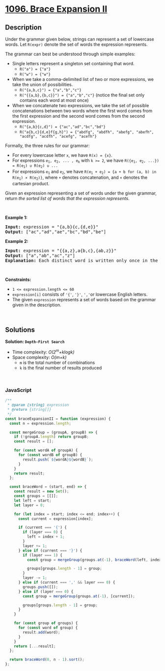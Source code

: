 # [1096. Brace Expansion II](https://leetcode.com/problems/brace-expansion-ii)

## Description

<div class="elfjS" data-track-load="description_content"><p>Under the grammar given below, strings can represent a set of lowercase words. Let&nbsp;<code>R(expr)</code>&nbsp;denote the set of words the expression represents.</p>

<p>The grammar can best be understood through simple examples:</p>

<ul>
	<li>Single letters represent a singleton set containing that word.
	<ul>
		<li><code>R("a") = {"a"}</code></li>
		<li><code>R("w") = {"w"}</code></li>
	</ul>
	</li>
	<li>When we take a comma-delimited list of two or more expressions, we take the union of possibilities.
	<ul>
		<li><code>R("{a,b,c}") = {"a","b","c"}</code></li>
		<li><code>R("&#123;&#123;a,b&#125;,&#123;b,c&#125;&#125;") = {"a","b","c"}</code> (notice the final set only contains each word at most once)</li>
	</ul>
	</li>
	<li>When we concatenate two expressions, we take the set of possible concatenations between two words where the first word comes from the first expression and the second word comes from the second expression.
	<ul>
		<li><code>R("{a,b}{c,d}") = {"ac","ad","bc","bd"}</code></li>
		<li><code>R("a{b,c}{d,e}f{g,h}") = {"abdfg", "abdfh", "abefg", "abefh", "acdfg", "acdfh", "acefg", "acefh"}</code></li>
	</ul>
	</li>
</ul>

<p>Formally, the three rules for our grammar:</p>

<ul>
	<li>For every lowercase letter <code>x</code>, we have <code>R(x) = {x}</code>.</li>
	<li>For expressions <code>e<sub>1</sub>, e<sub>2</sub>, ... , e<sub>k</sub></code> with <code>k &gt;= 2</code>, we have <code>R({e<sub>1</sub>, e<sub>2</sub>, ...}) = R(e<sub>1</sub>) ∪ R(e<sub>2</sub>) ∪ ...</code></li>
	<li>For expressions <code>e<sub>1</sub></code> and <code>e<sub>2</sub></code>, we have <code>R(e<sub>1</sub> + e<sub>2</sub>) = {a + b for (a, b) in R(e<sub>1</sub>) × R(e<sub>2</sub>)}</code>, where <code>+</code> denotes concatenation, and <code>×</code> denotes the cartesian product.</li>
</ul>

<p>Given an expression representing a set of words under the given grammar, return <em>the sorted list of words that the expression represents</em>.</p>

<p>&nbsp;</p>
<p><strong class="example">Example 1:</strong></p>

<pre><strong>Input:</strong> expression = "&#123;a,b&#125;&#123;c,&#123;d,e&#125;&#125;"
<strong>Output:</strong> ["ac","ad","ae","bc","bd","be"]
</pre>

<p><strong class="example">Example 2:</strong></p>

<pre><strong>Input:</strong> expression = "&#123;&#123;a,z&#125;,a&#123;b,c&#125;,&#123;ab,z&#125;&#125;"
<strong>Output:</strong> ["a","ab","ac","z"]
<strong>Explanation:</strong> Each distinct word is written only once in the final answer.
</pre>

<p>&nbsp;</p>
<p><strong>Constraints:</strong></p>

<ul>
	<li><code>1 &lt;= expression.length &lt;= 60</code></li>
	<li><code>expression[i]</code> consists of <code>'{'</code>, <code>'}'</code>, <code>','</code>or lowercase English letters.</li>
	<li>The given&nbsp;<code>expression</code>&nbsp;represents a set of words based on the grammar given in the description.</li>
</ul>
</div>

<p>&nbsp;</p>

## Solutions

**Solution: `Depth-First Search`**

- Time complexity: <em>O(2<sup>m</sup>+klogk)</em>
- Space complexity: <em>O(m+k)</em>
  - `m` is the total number of combinations
  - `k` is the final number of results produced

<p>&nbsp;</p>

### **JavaScript**

```js
/**
 * @param {string} expression
 * @return {string[]}
 */
const braceExpansionII = function (expression) {
  const n = expression.length;

  const mergeGroup = (groupA, groupB) => {
    if (!groupA.length) return groupB;
    const result = [];

    for (const wordA of groupA) {
      for (const wordB of groupB) {
        result.push(`${wordA}${wordB}`);
      }
    }
    return result;
  };

  const braceWord = (start, end) => {
    const result = new Set();
    const groups = [[]];
    let left = start;
    let layer = 0;

    for (let index = start; index <= end; index++) {
      const current = expression[index];

      if (current === '{') {
        if (layer === 0) {
          left = index + 1;
        }
        layer += 1;
      } else if (current === '}') {
        if (layer === 1) {
          const group = mergeGroup(groups.at(-1), braceWord(left, index - 1));

          groups[groups.length - 1] = group;
        }
        layer -= 1;
      } else if (current === ',' && layer === 0) {
        groups.push([]);
      } else if (layer === 0) {
        const group = mergeGroup(groups.at(-1), [current]);

        groups[groups.length - 1] = group;
      }
    }

    for (const group of groups) {
      for (const word of group) {
        result.add(word);
      }
    }
    return [...result];
  };

  return braceWord(0, n - 1).sort();
};
```
